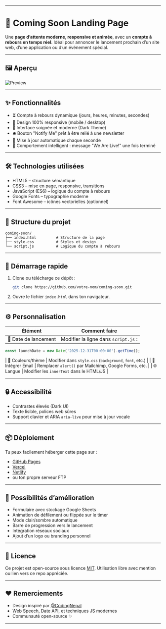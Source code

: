 
---

# 🚧 Coming Soon Landing Page

Une **page d’attente moderne, responsive et animée**, avec un **compte à rebours en temps réel**. Idéal pour annoncer le lancement prochain d’un site web, d’une application ou d’un événement spécial.

---

## 🖼️ Aperçu

![Preview](https://via.placeholder.com/900x400?text=Coming+Soon+Preview)

---

## ✨ Fonctionnalités

* ⏳ Compte à rebours dynamique (jours, heures, minutes, secondes)
* 📱 Design 100% responsive (mobile / desktop)
* 🎨 Interface soignée et moderne (Dark Theme)
* 🛎️ Bouton "Notify Me" prêt à être relié à une newsletter
* 🔁 Mise à jour automatique chaque seconde
* 🧠 Comportement intelligent : message "We Are Live!" une fois terminé

---

## 🛠️ Technologies utilisées

* HTML5 – structure sémantique
* CSS3 – mise en page, responsive, transitions
* JavaScript (ES6) – logique du compte à rebours
* Google Fonts – typographie moderne
* Font Awesome – icônes vectorielles (optionnel)

---

## 📁 Structure du projet

```
coming-soon/
├── index.html         # Structure de la page
├── style.css          # Styles et design
└── script.js          # Logique du compte à rebours
```

---

## 🚀 Démarrage rapide

1. Clone ou télécharge ce dépôt :

   ```bash
   git clone https://github.com/votre-nom/coming-soon.git
   ```
2. Ouvre le fichier `index.html` dans ton navigateur.

---

## ⚙️ Personnalisation

| Élément              | Comment faire                        |
| -------------------- | ------------------------------------ |
| 🎯 Date de lancement | Modifier la ligne dans `script.js` : |

```js
const launchDate = new Date('2025-12-31T00:00:00').getTime();
```

\| 🎨 Couleurs/thème      | Modifier dans `style.css` (`background`, `font`, etc.) |
\| 📨 Intégrer Email      | Remplacer `alert()` par Mailchimp, Google Forms, etc. |
\| 🌐 Langue              | Modifier les `innerText` dans le HTML/JS |

---

## 🔒 Accessibilité

* Contrastes élevés (Dark UI)
* Texte lisible, polices web sûres
* Support clavier et ARIA `aria-live` pour mise à jour vocale

---

## 📦 Déploiement

Tu peux facilement héberger cette page sur :

* [GitHub Pages](https://pages.github.com/)
* [Vercel](https://vercel.com/)
* [Netlify](https://www.netlify.com/)
* ou ton propre serveur FTP

---

## 🧩 Possibilités d’amélioration

* Formulaire avec stockage Google Sheets
* Animation de défilement ou flippée sur le timer
* Mode clair/sombre automatique
* Barre de progression vers le lancement
* Intégration réseaux sociaux
* Ajout d’un logo ou branding personnel

---

## 🪪 Licence

Ce projet est open-source sous licence [MIT](LICENSE).
Utilisation libre avec mention ou lien vers ce repo appréciée.

---

## ❤️ Remerciements

* Design inspiré par [@CodingNepal](https://www.youtube.com/@CodingNepal)
* Web Speech, Date API, et techniques JS modernes
* Communauté open-source ✨

---
